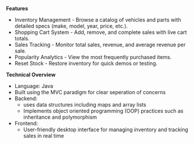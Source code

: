 **Features**
* Inventory Management - Browse a catalog of vehicles and parts with detailed specs (make, model, year, price, etc.).
* Shopping Cart System - Add, remove, and complete sales with live cart totals.
* Sales Tracking - Monitor total sales, revenue, and average revenue per sale.
* Popularity Analytics - View the most frequently purchased items.
* Reset Stock - Restore inventory for quick demos or testing.

**Technical Overview**
* Language: Java
* Built using the MVC paradigm for clear seperation of concerns
* Backend:
    * uses data structures including maps and array lists
    * Implements object oriented programming (OOP) practices such as inheritance and polymorphism
* Frontend:
    * User-friendly desktop interface for managing inventory and tracking sales in real time
